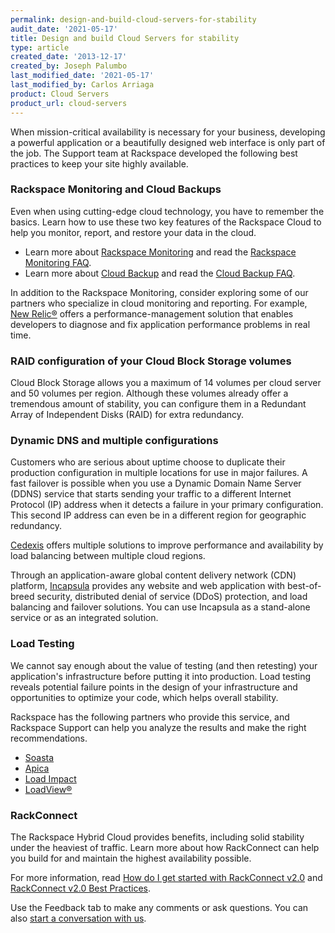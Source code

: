 ```yaml
---
permalink: design-and-build-cloud-servers-for-stability
audit_date: '2021-05-17'
title: Design and build Cloud Servers for stability
type: article
created_date: '2013-12-17'
created_by: Joseph Palumbo
last_modified_date: '2021-05-17'
last_modified_by: Carlos Arriaga
product: Cloud Servers
product_url: cloud-servers
---
```


When mission-critical availability is necessary for your business, developing
a powerful application or a beautifully designed web interface is only part of
the job. The Support team at Rackspace developed the following best practices 
to keep your site highly available.

### Rackspace Monitoring and Cloud Backups

Even when using cutting-edge cloud technology, you have to
remember the basics. Learn how to use these two key features of
the Rackspace Cloud to help you monitor, report, and restore your data
in the cloud.

-   Learn more about [Rackspace Monitoring](/support/how-to/available-checks-for-rackspace-monitoring)
    and read the [Rackspace Monitoring FAQ](/support/how-to/rackspace-monitoring-faq).
-   Learn more about [Cloud Backup](/support/how-to/cloud-backup)
    and read the [Cloud Backup FAQ](/support/how-to/cloud-backup-faq).

In addition to the Rackspace Monitoring, consider exploring some of our
partners who specialize in cloud monitoring and reporting. For example,
[New Relic&reg;](https://newrelic.com/) offers a performance-management
solution that enables developers to diagnose and fix application performance
problems in real time.

### RAID configuration of your Cloud Block Storage volumes

Cloud Block Storage allows you a maximum of 14 volumes per cloud server
and 50 volumes per region. Although these volumes already
offer a tremendous amount of stability, you can configure them in a
Redundant Array of Independent Disks (RAID) for extra redundancy.

### Dynamic DNS and multiple configurations

Customers who are serious about uptime choose to duplicate their production
configuration in multiple locations for use in major failures. A
fast failover is possible when you use a Dynamic Domain Name Server (DDNS)
service that starts sending your traffic to a different Internet Protocol (IP)
address when it detects a failure in your primary configuration. This second IP
address can even be in a different region for geographic redundancy.

[Cedexis](https://www.cedexis.com/) offers multiple solutions to improve
performance and availability by load balancing between multiple cloud regions.

Through an application-aware global content delivery network (CDN) platform,
[Incapsula](https://www.incapsula.com/) provides any website and web
application with best-of-breed security, distributed denial of service (DDoS)
protection, and load balancing and failover solutions. You can use Incapsula
as a stand-alone service or as an integrated solution.

### Load Testing

We cannot say enough about the value of testing (and then retesting)
your application's infrastructure before putting it into production.
Load testing reveals potential failure points in the design of your
infrastructure and opportunities to optimize your code, which helps overall
stability.

Rackspace has the following partners who provide this service, and
Rackspace Support can help you analyze the results and make the
right recommendations.

-   [Soasta](https://www.soasta.com/)
-   [Apica](https://www.apicasystem.com)
-   [Load Impact](https://loadimpact.com/)
-   [LoadView&reg;](https://www.loadview-testing.com/)

### RackConnect

The Rackspace Hybrid Cloud provides benefits, including
solid stability under the heaviest of traffic. Learn more about how
RackConnect can help you build for and maintain the highest availability
possible.

For more information, read [How do I get started with RackConnect v2.0](/support/how-to/rackconnect-v20) and
[RackConnect v2.0 Best Practices](/support/how-to/rackconnect-v20-best-practices).

Use the Feedback tab to make any comments or ask questions. You can also [start a conversation with us](https://www.rackspace.com/contact). 
